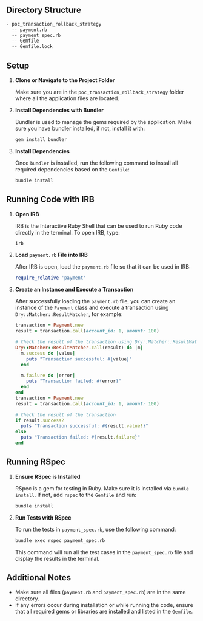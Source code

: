 ## Directory Structure
```sh
- poc_transaction_rollback_strategy
  -- payment.rb
  -- payment_spec.rb
  -- Gemfile
  -- Gemfile.lock
```

##  Setup

1. **Clone or Navigate to the Project Folder**

   Make sure you are in the `poc_transaction_rollback_strategy` folder where all the application files are located.

2. **Install Dependencies with Bundler**

   Bundler is used to manage the gems required by the application. Make sure you have bundler installed, if not, install it with:
   ```sh
   gem install bundler
   ```

3. **Install Dependencies**

   Once `bundler` is installed, run the following command to install all required dependencies based on the `Gemfile`:
   ```sh
   bundle install
   ```

## Running Code with IRB

1. **Open IRB**

   IRB is the Interactive Ruby Shell that can be used to run Ruby code directly in the terminal. To open IRB, type:
   ```sh
   irb
   ```

2. **Load `payment.rb` File into IRB**

   After IRB is open, load the `payment.rb` file so that it can be used in IRB:
   ```ruby
   require_relative 'payment'
   ```

3. **Create an Instance and Execute a Transaction**

   After successfully loading the `payment.rb` file, you can create an instance of the `Payment` class and execute a transaction using `Dry::Matcher::ResultMatcher`, for example:
   ```ruby
   transaction = Payment.new
   result = transaction.call(account_id: 1, amount: 100)

   # Check the result of the transaction using Dry::Matcher::ResultMatcher
   Dry::Matcher::ResultMatcher.call(result) do |m|
     m.success do |value|
       puts "Transaction successful: #{value}"
     end

     m.failure do |error|
       puts "Transaction failed: #{error}"
     end
   end
   transaction = Payment.new
   result = transaction.call(account_id: 1, amount: 100)
   
   # Check the result of the transaction
   if result.success?
     puts "Transaction successful: #{result.value!}"
   else
     puts "Transaction failed: #{result.failure}"
   end
   ```

## Running RSpec

1. **Ensure RSpec is Installed**

   RSpec is a gem for testing in Ruby. Make sure it is installed via `bundle install`. If not, add `rspec` to the `Gemfile` and run:
   ```sh
   bundle install
   ```

2. **Run Tests with RSpec**

   To run the tests in `payment_spec.rb`, use the following command:
   ```sh
   bundle exec rspec payment_spec.rb
   ```
   This command will run all the test cases in the `payment_spec.rb` file and display the results in the terminal.

## Additional Notes

- Make sure all files (`payment.rb` and `payment_spec.rb`) are in the same directory.
- If any errors occur during installation or while running the code, ensure that all required gems or libraries are installed and listed in the `Gemfile`.
